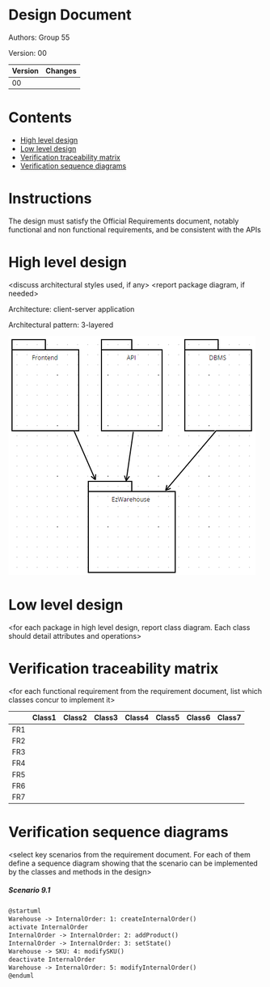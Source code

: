 # Design Document 

Authors: Group 55

Version: 00

| Version | Changes | 
| ----------------- |:-----------|
| 00 |   |


# Contents

- [High level design](#package-diagram)
- [Low level design](#class-diagram)
- [Verification traceability matrix](#verification-traceability-matrix)
- [Verification sequence diagrams](#verification-sequence-diagrams)

# Instructions

The design must satisfy the Official Requirements document, notably functional and non functional requirements, and be consistent with the APIs

# High level design 

<discuss architectural styles used, if any>
<report package diagram, if needed>

Architecture: client-server application

Architectural pattern: 3-layered 

![](./images/3layered.png)

# Low level design

<for each package in high level design, report class diagram. Each class should detail attributes and operations>









# Verification traceability matrix

\<for each functional requirement from the requirement document, list which classes concur to implement it>

|  | Class1 | Class2 | Class3 | Class4 | Class5 | Class6 | Class7 | 
| ----------------- |-----------|-----------|-----------|-----------|-----------|-----------|-----------|
| FR1 |   |   |   |   |   |   |   |
| FR2 |   |   |   |   |   |   |   |
| FR3 |   |   |   |   |   |   |   |
| FR4 |   |   |   |   |   |   |   |
| FR5 |   |   |   |   |   |   |   |
| FR6 |   |   |   |   |   |   |   |
| FR7 |   |   |   |   |   |   |   |

# Verification sequence diagrams 
\<select key scenarios from the requirement document. For each of them define a sequence diagram showing that the scenario can be implemented by the classes and methods in the design>

##### Scenario 9.1

```plantuml
@startuml
Warehouse -> InternalOrder: 1: createInternalOrder()
activate InternalOrder
InternalOrder -> InternalOrder: 2: addProduct()
InternalOrder -> InternalOrder: 3: setState()
Warehouse -> SKU: 4: modifySKU()
deactivate InternalOrder
Warehouse -> InternalOrder: 5: modifyInternalOrder()
@enduml
```